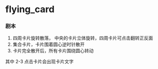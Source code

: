 # flying_card
### 剧本 ###
1. 四周卡片旋转散落， 中央的卡片立体旋转，四周卡片可点击翻转正反面
2. 集合卡片，卡片围着圆心逆时针散开
3. 卡片完全散开后，所有卡片围绕圆心转动

其中 2-3 点击卡片会出现卡片文字